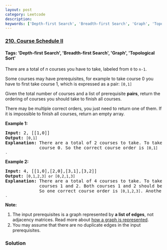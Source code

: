 ```yaml
---
layout: post
category: Leetcode
description: 
keywords: ['Depth-first Search', 'Breadth-first Search', 'Graph', 'Topological Sort', 'Leetcode', 'Medium']
---
```

### [210. Course Schedule II](https://leetcode.com/problems/course-schedule-ii)

#### Tags: 'Depth-first Search', 'Breadth-first Search', 'Graph', 'Topological Sort'

<div class="content__u3I1 question-content__JfgR"><div><p>There are a total of <em>n</em> courses you have to take, labeled from <code>0</code> to <code>n-1</code>.</p>
<p>Some courses may have prerequisites, for example to take course 0 you have to first take course 1, which is expressed as a pair: <code>[0,1]</code></p>
<p>Given the total number of courses and a list of prerequisite <strong>pairs</strong>, return the ordering of courses you should take to finish all courses.</p>
<p>There may be multiple correct orders, you just need to return one of them. If it is impossible to finish all courses, return an empty array.</p>
<p><strong>Example 1:</strong></p>
<pre><strong>Input:</strong> 2, [[1,0]] 
<strong>Output: </strong><code>[0,1]</code>
<strong>Explanation:</strong> There are a total of 2 courses to take. To take course 1 you should have finished   
             course 0. So the correct course order is <code>[0,1] .</code></pre>
<p><strong>Example 2:</strong></p>
<pre><strong>Input:</strong> 4, [[1,0],[2,0],[3,1],[3,2]]
<strong>Output: </strong><code>[0,1,2,3] or [0,2,1,3]</code>
<strong>Explanation:</strong> There are a total of 4 courses to take. To take course 3 you should have finished both     
             courses 1 and 2. Both courses 1 and 2 should be taken after you finished course 0. 
             So one correct course order is <code>[0,1,2,3]</code>. Another correct ordering is <code>[0,2,1,3] .</code></pre>
<p><strong>Note:</strong></p>
<ol>
<li>The input prerequisites is a graph represented by <strong>a list of edges</strong>, not adjacency matrices. Read more about <a href="https://www.khanacademy.org/computing/computer-science/algorithms/graph-representation/a/representing-graphs" target="_blank">how a graph is represented</a>.</li>
<li>You may assume that there are no duplicate edges in the input prerequisites.</li>
</ol>
</div></div>

### Solution

